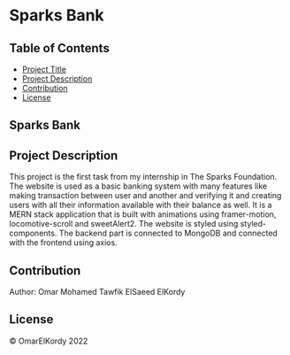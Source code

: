 # Sparks Bank
## Table of Contents

- [Project Title](#Sparks-Bank)
- [Project Description](#project-description)
- [Contribution](#contribution)
- [License](#license)

## Sparks Bank

## Project Description

This project is the first task from my internship in The Sparks Foundation. The website is used as a basic banking system with many features like making transaction between user and another and verifying it and creating users with all their information available with their balance as well. It is a MERN stack application that is built with animations using framer-motion, locomotive-scroll and sweetAlert2. The website is styled using styled-components. The backend part is connected to MongoDB and connected with the frontend using axios.


## Contribution

Author: Omar Mohamed Tawfik ElSaeed ElKordy

## License

&copy; OmarElKordy 2022
